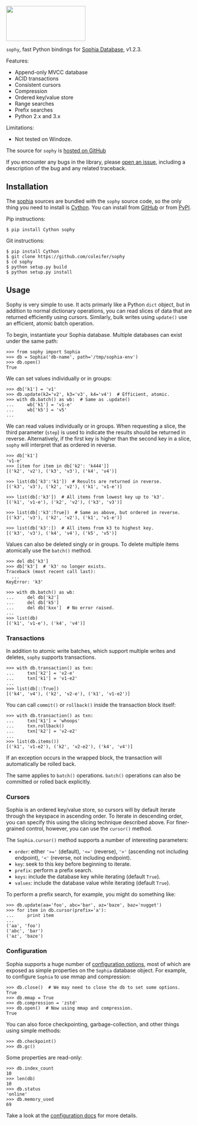 <a href="http://sphia.org"><img src="http://media.charlesleifer.com/blog/photos/sophia-logo.png" width="215px" height="95px" /></a>

`sophy`, fast Python bindings for [Sophia Database](http://sphia.org), v1.2.3.

Features:

* Append-only MVCC database
* ACID transactions
* Consistent cursors
* Compression
* Ordered key/value store
* Range searches
* Prefix searches
* Python 2.x and 3.x

Limitations:

* Not tested on Windoze.

The source for `sophy` is [hosted on GitHub](https://github.com/coleifer/sophy)

If you encounter any bugs in the library, please [open an issue](https://github.com/coleifer/sophy/issues/new), including a description of the bug and any related traceback.

## Installation

The [sophia](http://sphia.org) sources are bundled with the `sophy` source code, so the only thing you need to install is [Cython](http://cython.org). You can install from [GitHub](https://github.com/coleifer/sophy) or from [PyPI](https://pypi.python.org/pypi/sophy/).

Pip instructions:

```console
$ pip install Cython sophy
```

Git instructions:

```console
$ pip install Cython
$ git clone https://github.com/coleifer/sophy
$ cd sophy
$ python setup.py build
$ python setup.py install
```

## Usage

Sophy is very simple to use. It acts primarly like a Python `dict` object, but in addition to normal dictionary operations, you can read slices of data that are returned efficiently using cursors. Similarly, bulk writes using `update()` use an efficient, atomic batch operation.

To begin, instantiate your Sophia database. Multiple databases can exist under the same path:

```pycon
>>> from sophy import Sophia
>>> db = Sophia('db-name', path='/tmp/sophia-env')
>>> db.open()
True
```

We can set values individually or in groups:

```pycon
>>> db['k1'] = 'v1'
>>> db.update(k2='v2', k3='v3', k4='v4')  # Efficient, atomic.
>>> with db.batch() as wb:  # Same as .update()
...     wb['k1'] = 'v1-e'
...     wb['k5'] = 'v5'
...
```

We can read values individually or in groups. When requesting a slice, the third parameter (`step`) is used to indicate the results should be returned in reverse. Alternatively, if the first key is higher than the second key in a slice, `sophy` will interpret that as ordered in reverse.

```pycon
>>> db['k1']
'v1-e'
>>> [item for item in db['k2': 'k444']]
[('k2', 'v2'), ('k3', 'v3'), ('k4', 'v4')]

>>> list(db['k3':'k1'])  # Results are returned in reverse.
[('k3', 'v3'), ('k2', 'v2'), ('k1', 'v1-e')]

>>> list(db[:'k3'])  # All items from lowest key up to 'k3'.
[('k1', 'v1-e'), ('k2', 'v2'), ('k3', 'v3')]

>>> list(db[:'k3':True])  # Same as above, but ordered in reverse.
[('k3', 'v3'), ('k2', 'v2'), ('k1', 'v1-e')]

>>> list(db['k3':])  # All items from k3 to highest key.
[('k3', 'v3'), ('k4', 'v4'), ('k5', 'v5')]
```

Values can also be deleted singly or in groups. To delete multiple items atomically use the `batch()` method.

```pycon
>>> del db['k3']
>>> db['k3']  # 'k3' no longer exists.
Traceback (most recent call last):
  ...
KeyError: 'k3'

>>> with db.batch() as wb:
...     del db['k2']
...     del db['k5']
...     del db['kxx']  # No error raised.
...
>>> list(db)
[('k1', 'v1-e'), ('k4', 'v4')]
```

### Transactions

In addition to atomic write batches, which support multiple writes and deletes, `sophy` supports transactions.

```pycon
>>> with db.transaction() as txn:
...     txn['k2'] = 'v2-e'
...     txn['k1'] = 'v1-e2'
...
>>> list(db[::True])
[('k4', 'v4'), ('k2', 'v2-e'), ('k1', 'v1-e2')]
```

You can call `commit()` or `rollback()` inside the transaction block itself:

```pycon
>>> with db.transaction() as txn:
...     txn['k1'] = 'whoops'
...     txn.rollback()
...     txn['k2'] = 'v2-e2'
...
>>> list(db.items())
[('k1', 'v1-e2'), ('k2', 'v2-e2'), ('k4', 'v4')]
```

If an exception occurs in the wrapped block, the transaction will automatically be rolled back.

The same applies to `batch()` operations. `batch()` operations can also be committed or rolled back explicitly.

### Cursors

Sophia is an ordered key/value store, so cursors will by default iterate through the keyspace in ascending order. To iterate in descending order, you can specify this using the slicing technique described above. For finer-grained control, however, you can use the `cursor()` method.

The `Sophia.cursor()` method supports a number of interesting parameters:

* `order`: either `'>='` (default), `'<='` (reverse), `'>'` (ascending not including endpoint), `'<'` (reverse, not including endpoint).
* `key`: seek to this key before beginning to iterate.
* `prefix`: perform a prefix search.
* `keys`: include the database key while iterating (default `True`).
* `values`: include the database value while iterating (default `True`).

To perform a prefix search, for example, you might do something like:

```pycon
>>> db.update(aa='foo', abc='bar', az='baze', baz='nugget')
>>> for item in db.cursor(prefix='a'):
...     print item
...
('aa', 'foo')
('abc', 'bar')
('az', 'baze')
```

### Configuration

Sophia supports a huge number of [configuration options](http://sphia.org/configuration.html), most of which are exposed as simple properties on the `Sophia` database object. For example, to configure `Sophia` to use mmap and compression:

```pycon
>>> db.close()  # We may need to close the db to set some options.
True
>>> db.mmap = True
>>> db.compression = 'zstd'
>>> db.open()  # Now using mmap and compression.
True
```

You can also force checkpointing, garbage-collection, and other things using simple methods:

```pycon
>>> db.checkpoint()
>>> db.gc()
```

Some properties are read-only:

```pycon
>>> db.index_count
10
>>> len(db)
10
>>> db.status
'online'
>>> db.memory_used
69
```

Take a look at the [configuration docs](http://sphia.org/configuration.html) for more details.
